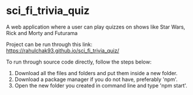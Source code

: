 # sci_fi_trivia_quiz
A web application where a user can play quizzes on shows like Star Wars, Rick and Morty and Futurama

Project can be run through this link: https://rahulchak93.github.io/sci_fi_trivia_quiz/

To run through source code directly, follow the steps below:
1) Download all the files and folders and put them inside a new folder.
2) Download a package manager if you do not have, preferably 'npm'.
3) Open the new folder you created in command line and type 'npm start'.

